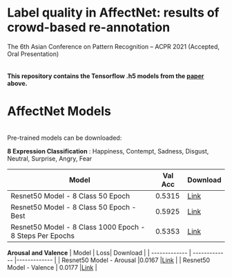 # Label quality in AffectNet: results of crowd-based re-annotation
The 6th Asian Conference on Pattern Recognition – ACPR 2021 (Accepted, Oral Presentation)
<br/><br/><br/>
**This repository contains the Tensorflow .h5 models from the  [paper](https://arxiv.org/abs/2110.04476) above.**


# AffectNet Models
<br/>
Pre-trained models can be downloaded:

**8 Expression Classification** :
Happiness, Contempt, Sadness, Disgust, Neutral, Surprise, Angry, Fear 

| Model  | Val Acc | Download |
| ------------- | ------------- |------------- |
| Resnet50 Model - 8 Class 50 Epoch |  0.5315 | [Link](https://drive.google.com/file/d/1gEWxz_wrcGty8M5YoV4aoT5tv0JrCSPc/view?usp=sharing)   |
| Resnet50 Model - 8 Class 50 Epoch - Best |0.5925 | [Link](https://drive.google.com/file/d/1VDlcFJ3yBBf3JdVurhMolNh-7LEAdVRv/view?usp=sharing)   |
| Resnet50 Model - 8 Class 1000 Epoch - 8 Steps Per Epochs |  0.5353| [Link](https://drive.google.com/file/d/1PnRMIVy15kMq4nPoQH9kcZx97n53NU6n/view?usp=sharing)   |



**Arousal and Valence**
| Model  | Loss| Download |
| ------------- | ------------- |------------- |
| Resnet50 Model - Arousal   |0.0167 |[Link](https://drive.google.com/file/d/1GeysixjuYAm4Ys1sBZZnK8qtqblyHgXf/view?usp=sharing)   |
| Resnet50 Model -  Valence  | 0.0177 |[Link](https://drive.google.com/file/d/1I959MpqDbP62Kt5Esb1PmQZ2xCXQ6XKo/view?usp=sharing)   |


